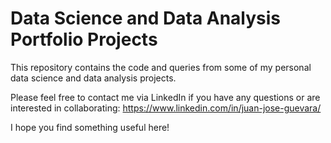 # Data Science and Data Analysis Portfolio Projects

This repository contains the code and queries from some of my personal data science and data analysis projects.

Please feel free to contact me via LinkedIn if you have any questions or are interested in collaborating: https://www.linkedin.com/in/juan-jose-guevara/

I hope you find something useful here!
